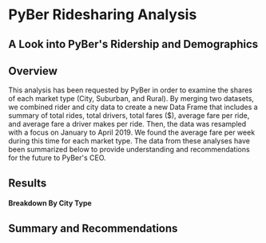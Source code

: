 # PyBer Ridesharing Analysis
## A Look into PyBer's Ridership and Demographics

## Overview
This analysis has been requested by PyBer in order to examine the shares of each market type (City, Suburban, and Rural). By merging two datasets, we combined rider and city data to create a new Data Frame that includes a summary of total rides, total drivers, total fares ($), average fare per ride, and average fare a driver makes per ride. Then, the data was resampled with a focus on January to April 2019. We found the average fare per week during this time for each market type. The data from these analyses have been summarized below to provide understanding and recommendations for the future to PyBer's CEO.


## Results



#### Breakdown By City Type

## Summary and Recommendations



